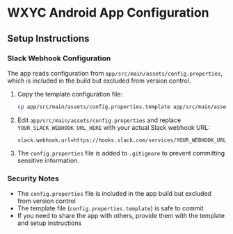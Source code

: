 # WXYC Android App Configuration

## Setup Instructions

### Slack Webhook Configuration

The app reads configuration from `app/src/main/assets/config.properties`, which is included in the build but excluded from version control.

1. Copy the template configuration file:
   ```bash
   cp app/src/main/assets/config.properties.template app/src/main/assets/config.properties
   ```

2. Edit `app/src/main/assets/config.properties` and replace `YOUR_SLACK_WEBHOOK_URL_HERE` with your actual Slack webhook URL:
   ```
   slack.webhook.url=https://hooks.slack.com/services/YOUR_WEBHOOK_URL_HERE
   ```

3. The `config.properties` file is added to `.gitignore` to prevent committing sensitive information.

### Security Notes

- The `config.properties` file is included in the app build but excluded from version control
- The template file (`config.properties.template`) is safe to commit
- If you need to share the app with others, provide them with the template and setup instructions
